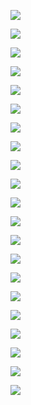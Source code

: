 <img src="../../resources/谊品生鲜冷柜使用注意事项_00.png"></img>

<img src="../../resources/谊品生鲜冷柜使用注意事项_01.png"></img>

<img src="../../resources/谊品生鲜冷柜使用注意事项_02.png"></img>

<img src="../../resources/谊品生鲜冷柜使用注意事项_03.png"></img>

<img src="../../resources/谊品生鲜冷柜使用注意事项_04.png"></img>

<img src="../../resources/谊品生鲜冷柜使用注意事项_05.png"></img>

<img src="../../resources/谊品生鲜冷柜使用注意事项_06.png"></img>

<img src="../../resources/谊品生鲜冷柜使用注意事项_07.png"></img>

<img src="../../resources/谊品生鲜冷柜使用注意事项_08.png"></img>

<img src="../../resources/谊品生鲜冷柜使用注意事项_09.png"></img>

<img src="../../resources/谊品生鲜冷柜使用注意事项_10.png"></img>

<img src="../../resources/谊品生鲜冷柜使用注意事项_11.png"></img>

<img src="../../resources/谊品生鲜冷柜使用注意事项_12.png"></img>

<img src="../../resources/谊品生鲜冷柜使用注意事项_13.png"></img>

<img src="../../resources/谊品生鲜冷柜使用注意事项_14.png"></img>

<img src="../../resources/谊品生鲜冷柜使用注意事项_15.png"></img>

<img src="../../resources/谊品生鲜冷柜使用注意事项_16.png"></img>

<img src="../../resources/谊品生鲜冷柜使用注意事项_17.png"></img>

<img src="../../resources/谊品生鲜冷柜使用注意事项_18.png"></img>

<img src="../../resources/谊品生鲜冷柜使用注意事项_19.png"></img>

<img src="../../resources/谊品生鲜冷柜使用注意事项_20.png"></img>
